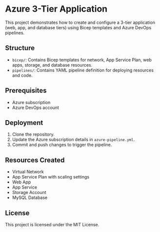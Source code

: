 # Azure 3-Tier Application

This project demonstrates how to create and configure a 3-tier application (web, app, and database tiers) using Bicep templates and Azure DevOps pipelines.

## Structure

- `bicep/`: Contains Bicep templates for network, App Service Plan, web apps, storage, and database resources.
- `pipelines/`: Contains YAML pipeline definition for deploying resources and code.

## Prerequisites

- Azure subscription
- Azure DevOps account

## Deployment

1. Clone the repository.
2. Update the Azure subscription details in `azure-pipeline.yml`.
3. Commit and push changes to trigger the pipeline.

## Resources Created

- Virtual Network
- App Service Plan with scaling settings
- Web App
- App Service
- Storage Account
- MySQL Database

## License

This project is licensed under the MIT License.
